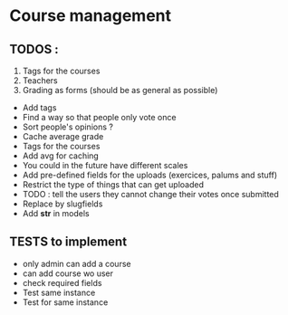 # Course management

## TODOS :

1. Tags for the courses
2. Teachers
3. Grading as forms (should be as general as possible)


* Add tags
* Find a way so that people only vote once
* Sort people's opinions ?
* Cache average grade
* Tags for the courses 
* Add avg for caching
* You could in the future have different scales
* Add pre-defined fields for the uploads (exercices, palums and stuff)
* Restrict the type of things that can get uploaded
* TODO : tell the users they cannot change their votes once submitted
* Replace by slugfields 
* Add __str__ in models

## TESTS to implement

* only admin can add a course
* can add course wo user
* check required fields 
* Test same instance 
* Test for same instance  